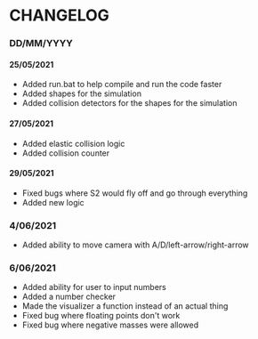 # CHANGELOG
### DD/MM/YYYY

#### 25/05/2021
- Added run.bat to help compile and run the code faster
- Added shapes for the simulation
- Added collision detectors for the shapes for the simulation

#### 27/05/2021
- Added elastic collision logic
- Added collision counter

#### 29/05/2021
- Fixed bugs where S2 would fly off and go through everything
- Added new logic

### 4/06/2021
- Added ability to move camera with A/D/left-arrow/right-arrow

### 6/06/2021
- Added ability for user to input numbers
- Added a number checker
- Made the visualizer a function instead of an actual thing
- Fixed bug where floating points don't work
- Fixed bug where negative masses were allowed